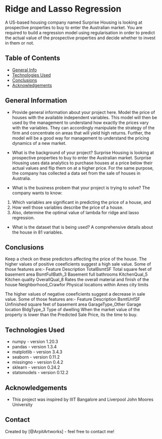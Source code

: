 # Ridge and Lasso Regression
A US-based housing company named Surprise Housing is looking at prospective properties to buy to enter the Australian market. 
You are required to build a regression model using regularisation in order to predict the actual value of the prospective properties and decide whether to invest in them or not.


## Table of Contents
* [General Info](#general-information)
* [Technologies Used](#technologies-used)
* [Conclusions](#conclusions)
* [Acknowledgements](#acknowledgements)

<!-- You can include any other section that is pertinent to your problem -->

## General Information
- Provide general information about your project here.
Model the price of houses with the available independent variables. 
This model will then be used by the management to understand how exactly the prices vary with the variables. 
They can accordingly manipulate the strategy of the firm and concentrate on areas that will yield high returns. 
Further, the model will be a good way for management to understand the pricing dynamics of a new market.

- What is the background of your project?
Surprise Housing is looking at prospective properties to buy to enter the Australian market. 
Surprise Housing uses data analytics to purchase houses at a price below their actual values and flip them on at a higher price. 
For the same purpose, the company has collected a data set from the sale of houses in Australia.

- What is the business probem that your project is trying to solve?
The company wants to know:
1. Which variables are significant in predicting the price of a house, and
2. How well those variables describe the price of a house.
3. Also, determine the optimal value of lambda for ridge and lasso regression.

- What is the dataset that is being used?
A comprehensive details about the house in 81 variables.

<!-- You don't have to answer all the questions - just the ones relevant to your project. -->

## Conclusions
Keep a check on these predictors affecting the price of the house.
The higher values of positive coeeficients suggest a high sale value.
Some of those features are:-
Feature Description
TotalBsmtSF Total square feet of basement area
BsmtFullBath_3 Basement full bathrooms
KitchenQual_5 Kitchen quality
OverallQual_8 Rates the overall material and finish of the house
Neighborhood_Crawfor Physical locations within Ames city limits

The higher values of negative coeeficients suggest a decrease in sale value.
Some of those features are:-
Feature Description
BsmtUnfSF Unfinished square feet of basement area
GarageType_Other Garage location
BldgType_3 Type of dwelling
When the market value of the property is lower than the Predicted Sale Price, its the time to buy.

<!-- You don't have to answer all the questions - just the ones relevant to your project. -->


## Technologies Used
- numpy - version 1.20.3
- pandas - version 1.3.4
- matplotlib - version 3.4.3
- seaborn - version 0.11.2
- missingno - version 0.4.2
- sklearn - version 0.24.2
- statsmodels - version 0.12.2

<!-- As the libraries versions keep on changing, it is recommended to mention the version of library used in this project -->

## Acknowledgements
- This project was inspired by IIIT Bangalore and Liverpool John Moores University


## Contact
Created by [@ArpitArtworks] - feel free to contact me!


<!-- Optional -->
<!-- ## License -->
<!-- This project is open source and available under the [... License](). -->

<!-- You don't have to include all sections - just the one's relevant to your project -->